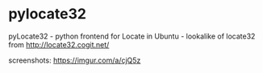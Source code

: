 # pylocate32
pyLocate32 - python frontend for Locate in Ubuntu - lookalike of locate32 from http://locate32.cogit.net/

screenshots: https://imgur.com/a/cjQ5z
